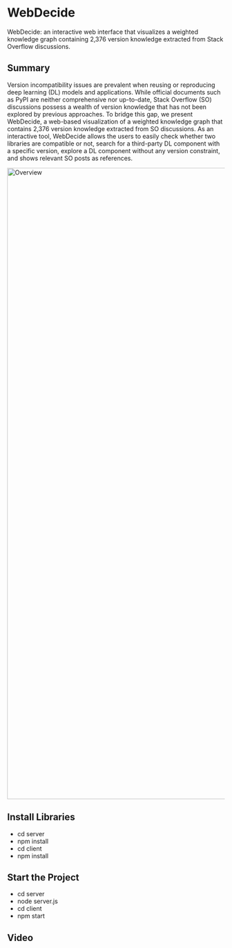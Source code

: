 # WebDecide
WebDecide: an interactive web interface that visualizes a weighted knowledge graph containing 2,376 version knowledge extracted from Stack Overflow discussions.

## Summary
Version incompatibility issues are prevalent when reusing or reproducing deep learning (DL) models and applications. While official documents such as PyPI are neither comprehensive nor up-to-date, Stack Overflow (SO) discussions possess a wealth of version knowledge that has not been explored by previous approaches. To bridge this gap, we present WebDecide, a web-based visualization of a weighted knowledge graph that contains 2,376 version knowledge extracted from SO discussions. As an interactive tool, WebDecide allows the users to easily check whether two libraries are compatible or not, search for a third-party DL component with a specific version, explore a DL component without any version constraint, and shows relevant SO posts as references.

<img width="1464" alt="Overview" src="https://github.com/LexieZhou/Visual_KnowledgeGraph/assets/78584281/cb3e0f63-5959-4737-995a-55bf7ec9badc">

## Install Libraries
- cd server
- npm install
- cd client
- npm install

## Start the Project
- cd server
- node server.js
- cd client
- npm start

## Video
